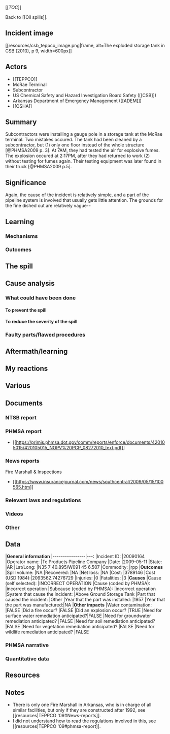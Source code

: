 [[_TOC_]]

Back to [[Oil spills]].

## Incident image

[[resources/csb_teppco_image.png|frame, alt=The exploded storage tank in CSB (2010), p 9, width=600px]]

## Actors
* [[TEPPCO]]
* McRae Terminal
* Subcontractor
* US Chemical Safety and Hazard Investigation Board Safety ([[CSB]])
* Arkansas Department of Emergency Management ([[ADEM]])
* [[OSHA]]

## Summary

Subcontractors were installing a gauge pole in a storage tank at the McRae terminal. Two mistakes occured. The tank had been cleaned by a subcontractor, but (1) only one floor instead of the whole structure [@PHMSA2009 p. 3]. At 7AM, they had tested the air for explosive fumes. The explosion occured at 2:17PM, after they had returned to work (2) without testing for fumes again. Their testing equipment was later found in their truck [@PHMSA2009 p.5].

## Significance

Again, the cause of the incident is relatively simple, and a part of the pipeline system is involved that usually gets little attention. The grounds for the fine dished out are relatively vague--

## Learning

### Mechanisms

### Outcomes

## The spill

## Cause analysis

### What could have been done

#### To prevent the spill

#### To reduce the severity of the spill

### Faulty parts/flawed procedures

## Aftermath/learning

## My reactions

## Various

## Documents

### NTSB report

### PHMSA report
* [[https://primis.phmsa.dot.gov/comm/reports/enforce/documents/420105015/420105015_NOPV%20PCP_08272010_text.pdf]]

### News reports

Fire Marshall & Inspections

* [[https://www.insurancejournal.com/news/southcentral/2009/05/15/100565.htm]]

### Relevant laws and regulations

### Videos

### Other

## Data

|**General information**
|----------------|---:
|Incident ID:    |20090164
|Operator name:  |Te Products Pipeline Company
|Date:           |2009-05-11
|State:          |AR
|Lat/Long:       |N35 7 40.895/W091 45 6.507
|Commodity:      |rpp
|**Outcomes**
|Spill volume:   |NA
|Recovered:      |NA
|Net loss:       |NA
|Cost:           |3789146
|Cost (USD 1984):|2093562.74276729
|Injuries:       |0
|Fatalities:     |3
|**Causes**
|Cause (self selected):              |INCORRECT OPERATION
|Cause (coded by PHMSA):             |incorrect operation
|Subcause (coded by PHMSA):          |incorrect operation
|System that cause the incident:     |Above Ground Storage Tank
|Part that caused the incident:      |Other
|Year that the part was installed:   |1957
|Year that the part was manufactured:|NA
|**Other impacts**
|Water contamination:                           |FALSE
|Did a fire occur?                              |FALSE
|Did an explosion occur?                        |TRUE
|Need for surface water remediation anticipated?|FALSE
|Need for groundwater remediation anticipated?  |FALSE
|Need for soil remediation anticipated?         |FALSE
|Need for vegetation remediation anticipated?   |FALSE
|Need for wildlife remediation anticipated?     |FALSE

### PHMSA narrative

### Quantitative data

## Resources

## Notes
* There is only one Fire Marshall in Arkansas, who is in charge of all similar facilities, but only if they are constructed after 1992, see [[resources|TEPPCO '09#News-reports]].
* I did not understand how to read the regulations involved in this, see [[resources|TEPPCO '09#phmsa-report]].